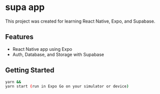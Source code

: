 # supa app

This project was created for learning React Native, Expo, and Supabase.

## Features

- React Native app using Expo
- Auth, Database, and Storage with Supabase

## Getting Started

```bash
yarn &&
yarn start (run in Expo Go on your simulator or device)
```
